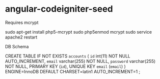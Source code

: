 # angular-codeigniter-seed

Requires mcrypt

sudo apt-get install php5-mcrypt
sudo php5enmod mcrypt
sudo service apache2 restart

DB Schema

CREATE TABLE IF NOT EXISTS `accounts` (
  `id` int(11) NOT NULL AUTO_INCREMENT,
  `email` varchar(255) NOT NULL,
  `password` varchar(255) NOT NULL,
  PRIMARY KEY (`id`),
  UNIQUE KEY `email` (`email`)
) ENGINE=InnoDB DEFAULT CHARSET=latin1 AUTO_INCREMENT=1 ;
